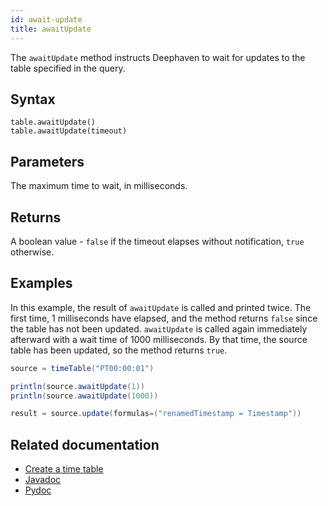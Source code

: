 ```yaml
---
id: await-update
title: awaitUpdate
---
```


The `awaitUpdate` method instructs Deephaven to wait for updates to the table specified in the query.

## Syntax

```
table.awaitUpdate()
table.awaitUpdate(timeout)
```

## Parameters

<ParamTable>
<Param name="timeout" type="long">

The maximum time to wait, in milliseconds.

</Param>
</ParamTable>

## Returns

A boolean value - `false` if the timeout elapses without notification, `true` otherwise.

## Examples

In this example, the result of `awaitUpdate` is called and printed twice. The first time, 1 milliseconds have elapsed, and the method returns `false` since the table has not been updated. `awaitUpdate` is called again immediately afterward with a wait time of 1000 milliseconds. By that time, the source table has been updated, so the method returns `true`.

```groovy order=source,result
source = timeTable("PT00:00:01")

println(source.awaitUpdate(1))
println(source.awaitUpdate(1000))

result = source.update(formulas=("renamedTimestamp = Timestamp"))
```

## Related documentation

- [Create a time table](../../../how-to-guides/time-table.md)
- [Javadoc](<https://deephaven.io/core/javadoc/io/deephaven/engine/table/Table.html#awaitUpdate()>)
- [Pydoc](https://deephaven.io/core/pydoc/code/deephaven.table.html#deephaven.table.Table.await_update)

